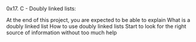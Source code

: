 0x17. C - Doubly linked lists:

At the end of this project, you are expected to be able to explain
What is a doubly linked list
How to use doubly linked lists
Start to look for the right source of information without too much help